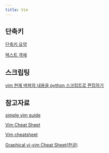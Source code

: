 ```yaml
---
title: Vim
---
```

## 단축키

[단축키 요약](단축키-요약(Vim))

[텍스트 객체](텍스트-객체(Vim))

## 스크립팅

[vim 현재 버퍼의 내용을 python 스크립트로 편집하기](vim-현재-버퍼의-내용을-python-스크립트로-편집하기)

## 참고자료

[simple vim guide](https://github.com/johngrib/simple_vim_guide)

[Vim Cheat Sheet](https://vim.rtorr.com/lang/ko)

[Vim cheatsheet](https://devhints.io/vim)

[Graphical vi-vim Cheat Sheet(한글)](https://kldp.org/node/102947)
